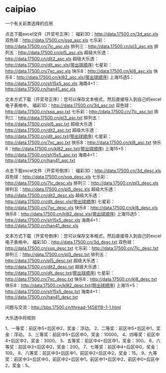 # caipiao
一个有关彩票选择的应用

点击下载excel文件（开奖号正序）：
福彩3D：http://data.17500.cn/3d_asc.xls
双色球：http://data.17500.cn/ssq_asc.xls
七乐彩：http://data.17500.cn/7lc_asc.xls
排列三：http://data.17500.cn/pl3_asc.xls
排列五：http://data.17500.cn/pl5_asc.xls
超级大乐透：http://data.17500.cn/dlt2_asc.xls
超级大乐透：http://data.17500.cn/dlt_asc.xls(带出球顺序)
七星彩：http://data.17500.cn/7xc_asc.xls
快乐8：http://data.17500.cn/kl8_asc.xls
快乐8：http://data.17500.cn/kl82_asc.xls(带出球顺序)
上海15选5：http://data.17500.cn/sh15x5_asc.xls
海南4+1：http://data.17500.cn/han41_asc.xls

文本方式下载（开奖号正序）：您可以保存文本格式，然后直接导入到自己的excel电子表格中。
福彩3D：http://data.17500.cn/3d_asc.txt
双色球：http://data.17500.cn/ssq_asc.txt
七乐彩：http://data.17500.cn/7lc_asc.txt
排列三：http://data.17500.cn/pl3_asc.txt
排列五：http://data.17500.cn/pl5_asc.txt
超级大乐透：http://data.17500.cn/dlt2_asc.txt
超级大乐透：http://data.17500.cn/dlt_asc.txt(带出球顺序)
七星彩：http://data.17500.cn/7xc_asc.txt
快乐8：http://data.17500.cn/kl8_asc.txt
快乐8：http://data.17500.cn/kl82_asc.txt(带出球顺序)
上海15+5：http://data.17500.cn/sh15x5_asc.txt
海南4+1：http://data.17500.cn/han41_asc.txt

点击下载excel文件（开奖号倒序）：
福彩3D：http://data.17500.cn/3d_desc.xls
双色球：http://data.17500.cn/ssq_desc.xls
七乐彩：http://data.17500.cn/7lc_desc.xls
排列三：http://data.17500.cn/pl3_desc.xls
排列五：http://data.17500.cn/pl5_desc.xls
超级大乐透：http://data.17500.cn/dlt2_desc.xls
超级大乐透：http://data.17500.cn/dlt_desc.xls(带出球顺序)
七星彩：http://data.17500.cn/7xc_desc.xls
快乐8：http://data.17500.cn/kl8_desc.xls
快乐8：http://data.17500.cn/kl82_desc.xls(带出球顺序)
上海15选5：http://data.17500.cn/sh15x5_desc.xls
海南4+1：http://data.17500.cn/han41_desc.xls

文本方式下载（开奖号倒序）：您可以保存文本格式，然后直接导入到自己的excel电子表格中。
福彩3D：http://data.17500.cn/3d_desc.txt
双色球：http://data.17500.cn/ssq_desc.txt
七乐彩：http://data.17500.cn/7lc_desc.txt
排列三：http://data.17500.cn/pl3_desc.txt
排列五：http://data.17500.cn/pl5_desc.txt
超级大乐透：http://data.17500.cn/dlt2_desc.txt
超级大乐透：http://data.17500.cn/dlt_desc.txt(带出球顺序)
七星彩：http://data.17500.cn/7xc_desc.txt
快乐8：http://data.17500.cn/kl8_desc.txt
快乐8：http://data.17500.cn/kl82_desc.txt(带出球顺序)
上海15+5：http://data.17500.cn/sh15x5_desc.txt
海南4+1：http://data.17500.cn/han41_desc.txt

问题与交流：http://bbs.17500.cn/thread-1458119-1-1.html


大乐透中将规则

1、一等奖：前区中5+后区中2，奖金：浮动。
2、二等奖：前区中5+后区中1，奖金：浮动。
3、三等奖：前区中5+后区中0，奖金：10000。
4、四等奖：前区中4+后区中2，奖金：3000。
5、五等奖：前区中4+后区中1，奖金：300。
6、六等奖：前区中3+后区中2，奖金：200。
7、七等奖：前区中4+后区中0，奖金：100。
8、八等奖：前区中3+后区中1，前区中2+后区中2，奖金：15。
9、九等奖：前区中3+后区中0，前区中2+后区中1，前区中1+后区中2，前区中0+后区中2，奖金：5。


